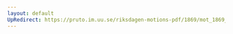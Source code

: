 ```yaml
---
layout: default
UpRedirect: https://pruto.im.uu.se/riksdagen-motions-pdf/1869/mot_1869__ak__95/mot_1869__ak__95-001.pdf
---
```

